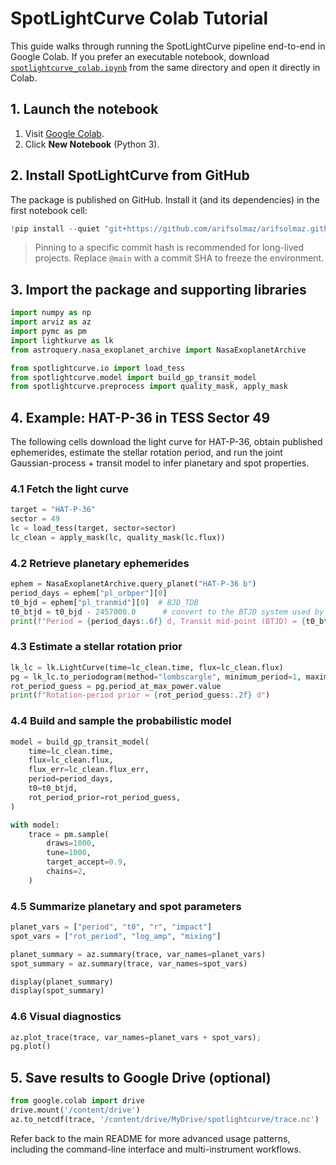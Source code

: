 # SpotLightCurve Colab Tutorial

This guide walks through running the SpotLightCurve pipeline end-to-end in Google Colab. If you prefer an executable notebook, download [`spotlightcurve_colab.ipynb`](spotlightcurve_colab.ipynb) from the same directory and open it directly in Colab.

## 1. Launch the notebook

1. Visit [Google Colab](https://colab.research.google.com/).
2. Click **New Notebook** (Python 3).

## 2. Install SpotLightCurve from GitHub

The package is published on GitHub. Install it (and its dependencies) in the first notebook cell:

```python
!pip install --quiet "git+https://github.com/arifsolmaz/arifsolmaz.github.io@main"
```

> Pinning to a specific commit hash is recommended for long-lived projects. Replace `@main` with a commit SHA to freeze the environment.

## 3. Import the package and supporting libraries

```python
import numpy as np
import arviz as az
import pymc as pm
import lightkurve as lk
from astroquery.nasa_exoplanet_archive import NasaExoplanetArchive

from spotlightcurve.io import load_tess
from spotlightcurve.model import build_gp_transit_model
from spotlightcurve.preprocess import quality_mask, apply_mask
```

## 4. Example: HAT-P-36 in TESS Sector 49

The following cells download the light curve for HAT-P-36, obtain published ephemerides, estimate the stellar rotation period, and run the joint Gaussian-process + transit model to infer planetary and spot properties.

### 4.1 Fetch the light curve

```python
target = "HAT-P-36"
sector = 49
lc = load_tess(target, sector=sector)
lc_clean = apply_mask(lc, quality_mask(lc.flux))
```

### 4.2 Retrieve planetary ephemerides

```python
ephem = NasaExoplanetArchive.query_planet("HAT-P-36 b")
period_days = ephem["pl_orbper"][0]
t0_bjd = ephem["pl_tranmid"][0]  # BJD_TDB
t0_btjd = t0_bjd - 2457000.0      # convert to the BTJD system used by TESS
print(f"Period = {period_days:.6f} d, Transit mid-point (BTJD) = {t0_btjd:.6f}")
```

### 4.3 Estimate a stellar rotation prior

```python
lk_lc = lk.LightCurve(time=lc_clean.time, flux=lc_clean.flux)
pg = lk_lc.to_periodogram(method="lombscargle", minimum_period=1, maximum_period=25)
rot_period_guess = pg.period_at_max_power.value
print(f"Rotation-period prior ≈ {rot_period_guess:.2f} d")
```

### 4.4 Build and sample the probabilistic model

```python
model = build_gp_transit_model(
    time=lc_clean.time,
    flux=lc_clean.flux,
    flux_err=lc_clean.flux_err,
    period=period_days,
    t0=t0_btjd,
    rot_period_prior=rot_period_guess,
)

with model:
    trace = pm.sample(
        draws=1000,
        tune=1000,
        target_accept=0.9,
        chains=2,
    )
```

### 4.5 Summarize planetary and spot parameters

```python
planet_vars = ["period", "t0", "r", "impact"]
spot_vars = ["rot_period", "log_amp", "mixing"]

planet_summary = az.summary(trace, var_names=planet_vars)
spot_summary = az.summary(trace, var_names=spot_vars)

display(planet_summary)
display(spot_summary)
```

### 4.6 Visual diagnostics

```python
az.plot_trace(trace, var_names=planet_vars + spot_vars);
pg.plot()
```

## 5. Save results to Google Drive (optional)

```python
from google.colab import drive
drive.mount('/content/drive')
az.to_netcdf(trace, '/content/drive/MyDrive/spotlightcurve/trace.nc')
```

Refer back to the main README for more advanced usage patterns, including the command-line interface and multi-instrument workflows.
